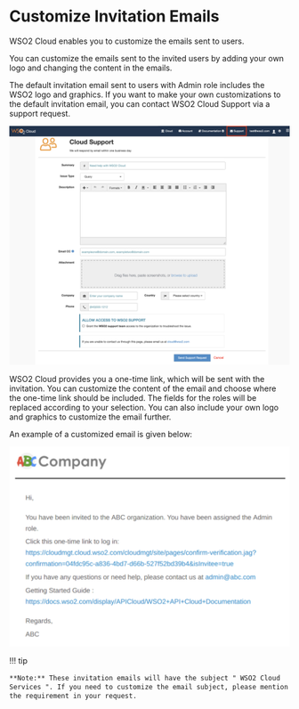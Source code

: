 # Customize Invitation Emails

WSO2 Cloud enables you to customize the emails sent to users.

You can customize the emails sent to the invited users by adding your
own logo and changing the content in the emails.

The default invitation email sent to users with Admin role includes the WSO2 logo and graphics. If you want to make your own customizations to the default invitation email,
you can contact WSO2 Cloud Support via a support request.

![](../assets/img/customize/contact-support.png)

WSO2 Cloud provides you a one-time link, which will be sent with the
invitation. You can customize the content of the email and choose where
the one-time link should be included. The fields for the roles will be
replaced according to your selection. You can also include your own logo
and graphics to customize the email further.

An example of a customized email is given below:

![](../assets/img/customize/customized-invitation-email.png)

!!! tip
    
    **Note:** These invitation emails will have the subject " WSO2 Cloud
    Services ". If you need to customize the email subject, please mention
    the requirement in your request.
    

